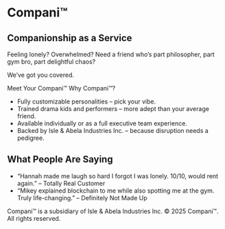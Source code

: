 # Compani™

## Companionship as a Service

Feeling lonely? Overwhelmed? Need a friend who’s part philosopher, part gym bro, part delightful chaos?

We’ve got you covered.

Meet Your Compani™
Why Compani™?

- Fully customizable personalities – pick your vibe.
- Trained drama kids and performers – more adept than your average friend.
- Available individually or as a full executive team experience.
- Backed by Isle & Abela Industries Inc. – because disruption needs a pedigree.

## What People Are Saying
- “Hannah made me laugh so hard I forgot I was lonely. 10/10, would rent again.” – Totally Real Customer
- “Mikey explained blockchain to me while also spotting me at the gym. Truly life-changing.” – Definitely Not Made Up

Compani™ is a subsidiary of Isle & Abela Industries Inc.
© 2025 Compani™. All rights reserved.